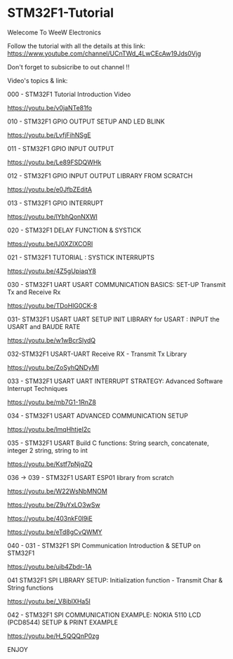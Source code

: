 # STM32F1-Tutorial

Welecome To WeeW Electronics

Follow the tutorial with all the details at this link: https://www.youtube.com/channel/UCnTWd_4LwCEcAw19Jds0Vjg

Don't forget to subsicribe to out channel !! 

Video's topics & link:

000 - STM32F1 Tutorial Introduction Video

https://youtu.be/v0jaNTe81fo


010 - STM32F1 GPIO OUTPUT SETUP AND LED BLINK

https://youtu.be/LvfjFihNSgE


011 - STM32F1 GPIO INPUT OUTPUT


https://youtu.be/Le89FSDQWHk


012 -  STM32F1 GPIO INPUT OUTPUT LIBRARY FROM SCRATCH


https://youtu.be/e0JfbZEditA


013 - STM32F1 GPIO INTERRUPT


https://youtu.be/lYbhQonNXWI


020 - STM32F1 DELAY FUNCTION & SYSTICK


https://youtu.be/lJ0XZlXCORI


021 - STM32F1 TUTORIAL : SYSTICK INTERRUPTS


https://youtu.be/4Z5gUpiaqY8


030 - STM32F1 UART USART COMMUNICATION BASICS: SET-UP Transmit Tx and Receive Rx


https://youtu.be/TDoHlG0CK-8


031- STM32F1 USART UART SETUP INIT LIBRARY for USART : INPUT the USART  and BAUDE RATE


https://youtu.be/w1wBcrSlydQ


032-STM32F1 USART-UART Receive RX - Transmit Tx Library


https://youtu.be/ZoSyhQNDyMI


033 - STM32F1 USART UART INTERRUPT STRATEGY: Advanced Software Interrupt Techniques 


https://youtu.be/mb7G1-1RnZ8


034 - STM32F1 USART ADVANCED COMMUNICATION SETUP


https://youtu.be/lmqHhtjeI2c


035 - STM32F1 USART  Build C  functions: String search, concatenate, integer 2 string, string to int


https://youtu.be/Kstf7pNjqZQ

036 -> 039 - STM32F1 USART ESP01 library from scratch


https://youtu.be/W22WsNbMNOM

https://youtu.be/Z9uYxLO3wSw

https://youtu.be/403nkF0l9iE

https://youtu.be/eTd8gCvQWMY

040 - 031 - STM32F1 SPI Communication Introduction & SETUP on STM32F1

https://youtu.be/uib4Zbdr-1A

041   STM32F1 SPI LIBRARY SETUP: Initialization function - Transmit Char & String functions

https://youtu.be/_V8iblXHa5I


042 - STM32F1 SPI COMMUNICATION EXAMPLE:  NOKIA 5110 LCD (PCD8544) SETUP & PRINT EXAMPLE

https://youtu.be/H_5QQQnP0zg

ENJOY 
